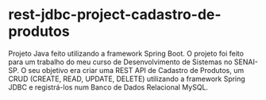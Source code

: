 # rest-jdbc-project-cadastro-de-produtos
Projeto Java feito utilizando a framework Spring Boot. O projeto foi feito para um trabalho do meu curso de Desenvolvimento de Sistemas no SENAI-SP. O seu objetivo era criar uma REST API de Cadastro de Produtos, um CRUD (CREATE, READ, UPDATE, DELETE) utilizando a framework Spring JDBC e registrá-los num Banco de Dados Relacional MySQL.
